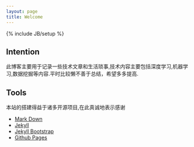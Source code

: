 ```yaml
---
layout: page
title: Welcome
---
```

{% include JB/setup %}
## Intention
此博客主要用于记录一些技术文章和生活琐事,技术内容主要包括深度学习,机器学习,数据挖掘等内容.平时比较懒不善于总结，希望多多提高.
## Tools
本站的搭建得益于诸多开源项目,在此真诚地表示感谢
+ [Mark Down](http://www.mkdocs.org/                        )
+ [Jekyll](http://jekyllbootstrap.com/usage/jekyll-quick-start.html)
+ [Jekyll Bootstrap](http://jekyllbootstrap.com)
+ [Github Pages](https//www.github.com)

                                                                                       
